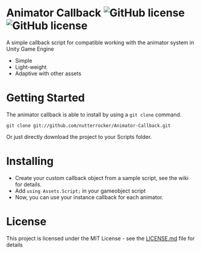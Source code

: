 # Animator Callback ![GitHub license](https://img.shields.io/badge/license-MIT-blue.svg) ![GitHub license](https://img.shields.io/pypi/status/Django.svg)
A simple callback script for compatible working with the animator system in Unity Game Engine<br>
- Simple
- Light-weight
- Adaptive with other assets

# Getting Started
The animator callback is able to install by using a `git clone` command.
```
git clone git://github.com/nutterrocker/Animator-Callback.git
```
Or just directly download the project to your Scripts folder.


# Installing
- Create your custom callback object from a sample script, see the wiki for details. 
- Add `using Assets.Script;` in your gameobject script
- Now, you can use your instance callback for each animator.

# License
This project is licensed under the MIT License - see the [LICENSE.md](LICENSE.md) file for details
